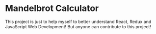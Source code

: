 # Mandelbrot Calculator

This project is just to help myself to better understand React, Redux and JavaScript Web Development! But anyone can contribute to this project!
